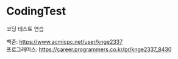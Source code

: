 # CodingTest  
코딩 테스트 연습  
  
백준: https://www.acmicpc.net/user/knge2337  
프로그래머스: https://career.programmers.co.kr/pr/knge2337_8430  
